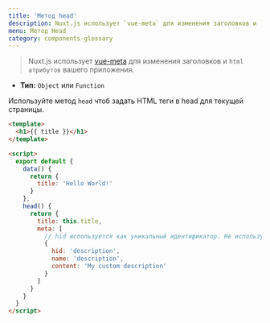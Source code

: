 ```yaml
---
title: 'Метод head'
description: Nuxt.js использует `vue-meta` для изменения заголовков и `html атрибутов` вашего приложения.
menu: Метод Head
category: components-glossary
---
```


> Nuxt.js использует [vue-meta](https://github.com/nuxt/vue-meta) для изменения заголовков и `html атрибутов` вашего приложения.

- **Тип:** `Object` или `Function`

Используйте метод `head` чтоб задать HTML теги в head для текущей страницы.

```html
<template>
  <h1>{{ title }}</h1>
</template>

<script>
  export default {
    data() {
      return {
        title: 'Hello World!'
      }
    },
    head() {
      return {
        title: this.title,
        meta: [
          // hid используется как уникальный идентификатор. Не используйте `vmid` так как он не сработает
          {
            hid: 'description',
            name: 'description',
            content: 'My custom description'
          }
        ]
      }
    }
  }
</script>
```
